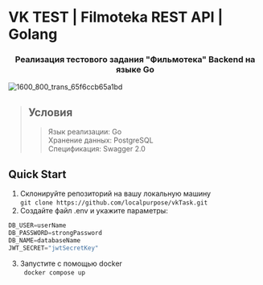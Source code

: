 # VK TEST | Filmoteka REST API | Golang
<h3 style="text-align: center;">Реализация тестового задания "Фильмотека" Backend на языке Go</h3>

![1600_800_trans_65f6ccb65a1bd](https://github.com/localpurpose/vkTask/assets/139833240/c3942b83-a358-4711-8668-34085b44a954)

> ## Условия
>> Язык реализации: Go <br>
>> Хранение данных: PostgreSQL <br>
>> Спецификация: Swagger 2.0 <br> 


## Quick Start
1. Склонируйте репозиторий на вашу локальную машину <br>
``` git clone https://github.com/localpurpose/vkTask.git ```
2. Создайте файл .env и укажите параметры: <br>
```python
DB_USER=userName
DB_PASSWORD=strongPassword
DB_NAME=databaseName
JWT_SECRET="jwtSecretKey"
```
3. Запустите с помощью docker <br>
``` docker compose up```
